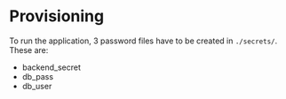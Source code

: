 # Provisioning
To run the application, 3 password files have to be created in `./secrets/`. These are:
- backend_secret
- db_pass
- db_user
